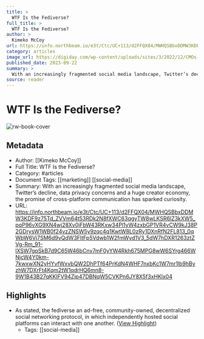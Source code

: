 ```yaml
---
title: >
  WTF Is the Fediverse?
full_title: >
  WTF Is the Fediverse?
author: >
  Kimeko McCoy
url: https://info.northbeam.io/e3t/Ctc/UC+113/d2FFQX04/MWHQSBbxDDMW3KDF9z75Td_ZVVm64t53RDk2N8fXWC63qgyTW8wLKSR6lZ3kXW5_pqP96vXG9XN4wj28Xv0jFbW43RKxw34Pl1yW4zxbGP1VR4vCW9kJ38P2GDrysW1WB0f24vzZNSW5y9zqc4q1KwtW8L0zRy1DXnRfN2FL813_0qWbW6Vj7SM6d9vQdW3FltFp5Vdwb1W2fmWyd1V3_5dW7hDXR1263ztZVg-Rm_91-lXSW7gpSkB7d9C65W46bCnv7mF0yYW4Rkh675MPG8wW6SYrg466WNjcW4Y0km-7kwxwXN2yHYvfWxvbQW2DhPTf64PrKdN4WHF7nxbKc1W7mr1lb9hByzhW7DXrFt4Kqm2tW1qdrHQ6mn8-9W1B43B27qKKlFV94Zjp47DBNqW5CVKPn6JY8X5f3xHKlx04
category: articles
image_url: https://digiday.com/wp-content/uploads/sites/3/2022/12/CMOs-web3.jpg
published_date: 2023-09-22
summary: >
  With an increasingly fragmented social media landscape, Twitter’s decline, data privacy concerns and a huge creator economy, the promise of cross-platform communication has sparked curiosity.
source: reader
---
```

# WTF Is the Fediverse?

![rw-book-cover](https://digiday.com/wp-content/uploads/sites/3/2022/12/CMOs-web3.jpg)

## Metadata
- Author: [[Kimeko McCoy]]
- Full Title: WTF Is the Fediverse?
- Category: #articles
- Document Tags: [[marketing]] [[social-media]] 
- Summary: With an increasingly fragmented social media landscape, Twitter’s decline, data privacy concerns and a huge creator economy, the promise of cross-platform communication has sparked curiosity.
- URL: https://info.northbeam.io/e3t/Ctc/UC+113/d2FFQX04/MWHQSBbxDDMW3KDF9z75Td_ZVVm64t53RDk2N8fXWC63qgyTW8wLKSR6lZ3kXW5_pqP96vXG9XN4wj28Xv0jFbW43RKxw34Pl1yW4zxbGP1VR4vCW9kJ38P2GDrysW1WB0f24vzZNSW5y9zqc4q1KwtW8L0zRy1DXnRfN2FL813_0qWbW6Vj7SM6d9vQdW3FltFp5Vdwb1W2fmWyd1V3_5dW7hDXR1263ztZVg-Rm_91-lXSW7gpSkB7d9C65W46bCnv7mF0yYW4Rkh675MPG8wW6SYrg466WNjcW4Y0km-7kwxwXN2yHYvfWxvbQW2DhPTf64PrKdN4WHF7nxbKc1W7mr1lb9hByzhW7DXrFt4Kqm2tW1qdrHQ6mn8-9W1B43B27qKKlFV94Zjp47DBNqW5CVKPn6JY8X5f3xHKlx04

## Highlights
- As stated, the fediverse an ad-free, community-owned, decentralized social networking protocol, in which independently hosted social platforms can interact with one another. ([View Highlight](https://read.readwise.io/read/01hcyktndffzympkxwq76hw0je))
    - Tags: [[social-media]] 



